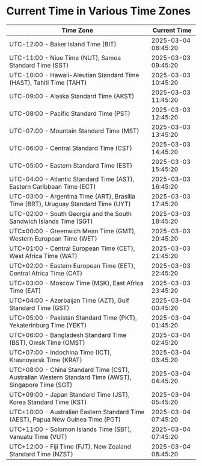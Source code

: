 # Current Time in Various Time Zones

| Time Zone | Current Time |
|-----------|--------------|
| UTC-12:00 - Baker Island Time (BIT) | 2025-03-04 08:45:20 |
| UTC-11:00 - Niue Time (NUT), Samoa Standard Time (SST) | 2025-03-03 09:45:20 |
| UTC-10:00 - Hawaii-Aleutian Standard Time (HAST), Tahiti Time (TAHT) | 2025-03-03 10:45:20 |
| UTC-09:00 - Alaska Standard Time (AKST) | 2025-03-03 11:45:20 |
| UTC-08:00 - Pacific Standard Time (PST) | 2025-03-03 12:45:20 |
| UTC-07:00 - Mountain Standard Time (MST) | 2025-03-03 13:45:20 |
| UTC-06:00 - Central Standard Time (CST) | 2025-03-03 14:45:20 |
| UTC-05:00 - Eastern Standard Time (EST) | 2025-03-03 15:45:20 |
| UTC-04:00 - Atlantic Standard Time (AST), Eastern Caribbean Time (ECT) | 2025-03-03 16:45:20 |
| UTC-03:00 - Argentina Time (ART), Brasília Time (BRT), Uruguay Standard Time (UYT) | 2025-03-03 17:45:20 |
| UTC-02:00 - South Georgia and the South Sandwich Islands Time (SGT) | 2025-03-03 18:45:20 |
| UTC±00:00 - Greenwich Mean Time (GMT), Western European Time (WET) | 2025-03-03 20:45:20 |
| UTC+01:00 - Central European Time (CET), West Africa Time (WAT) | 2025-03-03 21:45:20 |
| UTC+02:00 - Eastern European Time (EET), Central Africa Time (CAT) | 2025-03-03 22:45:20 |
| UTC+03:00 - Moscow Time (MSK), East Africa Time (EAT) | 2025-03-03 23:45:20 |
| UTC+04:00 - Azerbaijan Time (AZT), Gulf Standard Time (GST) | 2025-03-04 00:45:20 |
| UTC+05:00 - Pakistan Standard Time (PKT), Yekaterinburg Time (YEKT) | 2025-03-04 01:45:20 |
| UTC+06:00 - Bangladesh Standard Time (BST), Omsk Time (OMST) | 2025-03-04 02:45:20 |
| UTC+07:00 - Indochina Time (ICT), Krasnoyarsk Time (KRAT) | 2025-03-04 03:45:20 |
| UTC+08:00 - China Standard Time (CST), Australian Western Standard Time (AWST), Singapore Time (SGT) | 2025-03-04 04:45:20 |
| UTC+09:00 - Japan Standard Time (JST), Korea Standard Time (KST) | 2025-03-04 05:45:20 |
| UTC+10:00 - Australian Eastern Standard Time (AEST), Papua New Guinea Time (PGT) | 2025-03-04 07:45:20 |
| UTC+11:00 - Solomon Islands Time (SBT), Vanuatu Time (VUT) | 2025-03-04 07:45:20 |
| UTC+12:00 - Fiji Time (FJT), New Zealand Standard Time (NZST) | 2025-03-04 08:45:20 |

